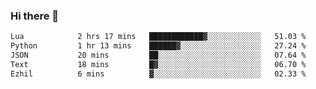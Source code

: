 ### Hi there 👋

<!--
**gustavkrist/gustavkrist** is a ✨ _special_ ✨ repository because its `README.md` (this file) appears on your GitHub profile.

Here are some ideas to get you started:

- 🔭 I’m currently working on ...
- 🌱 I’m currently learning ...
- 👯 I’m looking to collaborate on ...
- 🤔 I’m looking for help with ...
- 💬 Ask me about ...
- 📫 How to reach me: ...
- 😄 Pronouns: ...
- ⚡ Fun fact: ...
-->

<!--START_SECTION:waka-->

```txt
Lua            2 hrs 17 mins   ████████████▓░░░░░░░░░░░░   51.03 %
Python         1 hr 13 mins    ██████▓░░░░░░░░░░░░░░░░░░   27.24 %
JSON           20 mins         ██░░░░░░░░░░░░░░░░░░░░░░░   07.64 %
Text           18 mins         █▓░░░░░░░░░░░░░░░░░░░░░░░   06.70 %
Ezhil          6 mins          ▓░░░░░░░░░░░░░░░░░░░░░░░░   02.33 %
```

<!--END_SECTION:waka-->
